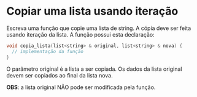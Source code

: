 # Copiar uma lista usando iteração

Escreva uma função que copie uma lista de string. A cópia deve ser feita usando iteração da lista. A função possui esta declaração:

```c++
void copia_lista(list<string> & original, list<string> & nova) {
  // implementação da função
}
```

O parâmetro original é a lista a ser copiada. Os dados da lista original devem ser copiados ao final da lista nova.

**OBS**: a lista original NÃO pode ser modificada pela função.
